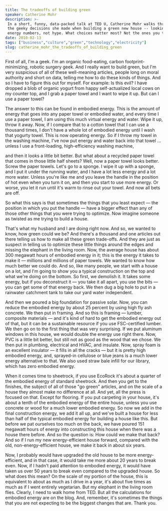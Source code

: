 ```yaml
---
title: The tradeoffs of building green
speaker: Catherine Mohr
description: >-
 In a short, funny, data-packed talk at TED U, Catherine Mohr walks through all
 the geeky decisions she made when building a green new house -- looking at real
 energy numbers, not hype. What choices matter most? Not the ones you think.
date: 2010-02-13
tags: ["business","culture","green","technology","electricity"]
slug: catherine_mohr_the_tradeoffs_of_building_green
---
```


First of all, I'm a geek. I'm an organic food-eating, carbon footprint-minimizing, robotic
surgery geek. And I really want to build green, but I'm very suspicious of all of these
well-meaning articles, people long on moral authority and short on data, telling me how to
do these kinds of things. And so I have to figure this out for myself. For example: Is
this evil? I have dropped a blob of organic yogurt from happy self-actualized local cows
on my counter top, and I grab a paper towel and I want to wipe it up. But can I use a
paper towel? 

The answer to this can be found in embodied energy. This is the amount of energy that goes
into any paper towel or embodied water, and every time I use a paper towel, I am using
this much virtual energy and water. Wipe it up, throw it away. Now, if I compare that to a
cotton towel that I can use a thousand times, I don't have a whole lot of embodied energy
until I wash that yogurty towel. This is now operating energy. So if I throw my towel in
the washing machine, I've now put energy and water back into that towel ... unless I use a
front-loading, high-efficiency washing machine, 

and then it looks a little bit better. But what about a recycled paper towel that comes in
those little half sheets? Well, now a paper towel looks better. Screw the paper towels.
Let's go to a sponge. I wipe it up with a sponge, and I put it under the running water,
and I have a lot less energy and a lot more water. Unless you're like me and you leave the
handle in the position of hot even when you turn it on, and then you start to use more
energy. Or worse, you let it run until it's warm to rinse out your towel. And now all bets
are off.

So what this says is that sometimes the things that you least expect — the position in
which you put the handle — have a bigger effect than any of those other things that you
were trying to optimize. Now imagine someone as twisted as me trying to build a house.

That's what my husband and I are doing right now. And so, we wanted to know, how green
could we be? And there's a thousand and one articles out there telling us how to make all
these green trade-offs. And they are just as suspect in telling us to optimize these
little things around the edges and missing the elephant in the living room. Now, the
average house has about 300 megawatt hours of embodied energy in it; this is the energy it
takes to make it — millions and millions of paper towels. We wanted to know how much better
we could do. And so, like many people, we start with a house on a lot, and I'm going to
show you a typical construction on the top and what we're doing on the bottom. So first,
we demolish it. It takes some energy, but if you deconstruct it — you take it all apart,
you use the bits — you can get some of that energy back. We then dug a big hole to put in
a rainwater catchment tank to take our yard water independent.

And then we poured a big foundation for passive solar. Now, you can reduce the embodied
energy by about 25 percent by using high fly ash concrete. We then put in framing. And so
this is framing — lumber, composite materials — and it's kind of hard to get the embodied
energy out of that, but it can be a sustainable resource if you use FSC-certified
lumber. We then go on to the first thing that was very surprising. If we put aluminum
windows in this house, we would double the energy use right there. Now, PVC is a little
bit better, but still not as good as the wood that we chose. We then put in plumbing,
electrical and HVAC, and insulate. Now, spray foam is an excellent insulator — it fills in
all the cracks — but it is pretty high embodied energy, and, sprayed-in cellulose or blue
jeans is a much lower energy alternative to that. We also used straw bale infill for our
library, which has zero embodied energy.

When it comes time to sheetrock, if you use EcoRock it's about a quarter of the embodied
energy of standard sheetrock. And then you get to the finishes, the subject of all of those
"go green" articles, and on the scale of a house they almost make no difference at all.
And yet, all the press is focused on that. Except for flooring. If you put carpeting in
your house, it's about a tenth of the embodied energy of the entire house, unless you use
concrete or wood for a much lower embodied energy. So now we add in the final construction
energy, we add it all up, and we've built a house for less than half of the typical
embodied energy for building a house like this. But before we pat ourselves too much on the
back, we have poured 151 megawatt hours of energy into constructing this house when there
was a house there before. And so the question is: How could we make that back? And so if I
run my new energy-efficient house forward, compared with the old, non-energy-efficient
house, we make it back in about six years.

Now, I probably would have upgraded the old house to be more energy-efficient, and in that
case, it would take me more about 20 years to break even. Now, if I hadn't paid attention
to embodied energy, it would have taken us over 50 years to break even compared to the
upgraded house. So what does this mean? On the scale of my portion of the house, this is
equivalent to about as much as I drive in a year, it's about five times as much as if I
went entirely vegetarian. But my elephant in the living room flies. Clearly, I need to
walk home from TED. But all the calculations for embodied energy are on the blog. And,
remember, it's sometimes the things that you are not expecting to be the biggest changes
that are. Thank you. 

<!--
ad_duration=3.33
event="TED2010"
external_start_time=0
intro_duration=11.82
is_subtitle_required="False"
is_talk_featured="True"
language="en"
language_swap="False"
native_language="en"
number_of_related_talks=6
number_of_speakers=1
number_of_subtitled_videos=31
number_of_tags=5
number_of_talk_download_languages=31
number_of_talk_more_resources=0
number_of_talk_recommendations=0
number_of_talks_take_actions=0
post_ad_duration=0.83
published_timestamp="2010-04-14 08:45:00"
recording_date="2010-02-13"
speaker_description="Roboticist"
speaker_is_published=1
speaker_name="Catherine Mohr"
talk_name="The tradeoffs of building green"
talks_tags=["business","culture","green","technology","electricity"]
url_audio="https://download.ted.com/talks/CatherineMohr_2010U.mp3?apikey=acme-roadrunner"
url_photo_speaker="https://pe.tedcdn.com/images/ted/97055_254x191.jpg"
url_photo_talk="https://pe.tedcdn.com/images/ted/163511_800x600.jpg"
url_webpage="https://www.ted.com/talks/catherine_mohr_the_tradeoffs_of_building_green"
video_type_name="TED Stage Talk"
-->